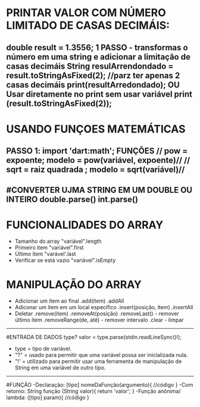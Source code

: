 # PRINTAR VALOR COM NÚMERO LIMITADO DE CASAS DECIMÁIS:
double result = 1.3556;
1 PASSO - transformas o número em uma string e adicionar a limitação de casas decimáis 
String resulArrendondado = result.toStringAsFixed(2); //parz ter apenas 2 casas decimáis
print(resultArredondado);
OU
Usar diretamente no print sem usar variável
print (result.toStringAsFixed(2));
-----------------------------------------------------------------------------
# USANDO FUNÇOES MATEMÁTICAS
PASSO 1:
import 'dart:math';
FUNÇÕES
  // pow = expoente; modelo = pow(variável, expoente)// 
  // sqrt = raiz quadrada ; modelo = sqrt(variável)//
-----------------------------------------------------------------------------
#CONVERTER UJMA STRING EM UM DOUBLE OU INTEIRO
double.parse()
int.parse()
-----------------------------------------------------------------------------
# FUNCIONALIDADES DO ARRAY 
- Tamanho do array 
 "variável".length
 - Primeiro item 
 "variável".first 
 - Último ítem 
 "varável'.last
 - Verificar se está vazio 
 "variável".isEmpty

# MANIPULAÇÃO DO ARRAY 
- Adicionar um ítem ao final 
.add(ítem)
.addAll
- Adiconar um ítem em um local específico 
.insert(posição, ítem)
.insertAll
- Deletar 
.remove(ítem)
.removeAt(posição)
.removeLast() - remover último ítem
.removeRange(de, até) - remover intervalo 
.clear - limpar 
--------------------------------------------------------------------------------
#ENTRADA DE DADOS 
type? valor = type.parse(stdin.readLineSync()!);
- type = tipo de variável.
- "?" = usado para permitir que uma variável possa ser inicializada nula.
- "!' = utilizado para permitir usar uma ferramenta de manipulação de String em uma variável de outro tipo.
------------------------------------------------------------------------------------
#FUNÇÃO
-Declaração:
[tipo] nomeDaFunção(argumento){
  //código
}
-Com retorno:
String função (String valor){
  return 'valor';
}
-Função anônima/ lambda:
([tipo] param){
  //código
}